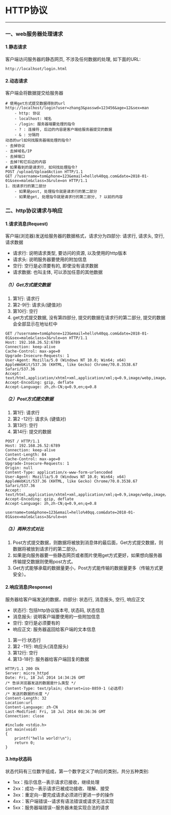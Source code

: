 # HTTP协议

---

### 一、web服务器处理请求

#### 1.静态请求

客户端访问服务器的静态网页, 不涉及任何数据的处理, 如下面的URL:

```http
http://localhsot/login.html
```

#### 2.动态请求

客户端会将数据提交给服务器

```http
# 使用get方式提交数据得到的url
http://localhost/login?user=zhang3&passwd=123456&age=12&sex=man
	- http: 协议
	- localhost: 域名
	- /login: 服务器端要处理的指令
	- ? : 连接符, 后边的内容是客户端给服务器提交的数据
	- & : 分隔符
动态的url如何找服务器端处理的指令?
- 去掉协议
- 去掉域名/IP
- 去掉端口
- 去掉?和它后边的内容
# 如果看到的是请求行, 如何找处理指令?
POST /upload/UploadAction HTTP/1.1
GET /?username=tom&phone=123&email=hello%40qq.com&date=2018-01-01&sex=male&class=3&rule=on HTTP/1.1
1. 找请求行的第二部分
	- 如果是post, 处理指令就是请求行的第二部分
	- 如果是get, 处理指令就是请求行的第二部分, ? 以前的内容
```



### 二、http协议请求与响应

#### 1.请求消息(Request)

客户端(浏览器)发送给服务器的数据格式，请求分为四部分: 请求行, 请求头, 空行, 请求数据 

- 请求行: 说明请求类型, 要访问的资源, 以及使用的http版本
- 请求头: 说明服务器要使用的附加信息
- 空行: 空行是必须要有的, 即使没有请求数据
- 请求数据: 也叫主体, 可以添加任意的其他数据

##### （1）Get方式提交数据

1. 第1行: 请求行
2. 第2-9行: 请求头(键值对)
3. 第10行: 空行
4. get方式提交数据, 没有第四部分, 提交的数据在请求行的第二部分, 提交的数据会全部显示在地址栏中

```http
GET /?username=tom&phone=123&email=hello%40qq.com&date=2018-01-01&sex=male&class=3&rule=on HTTP/1.1
Host: 192.168.26.52:6789
Connection: keep-alive
Cache-Control: max-age=0
Upgrade-Insecure-Requests: 1
User-Agent: Mozilla/5.0 (Windows NT 10.0; Win64; x64) AppleWebKit/537.36 (KHTML, like Gecko) Chrome/70.0.3538.67 Safari/537.36
Accept: text/html,application/xhtml+xml,application/xml;q=0.9,image/webp,image/apng,*/*;q=0.8
Accept-Encoding: gzip, deflate
Accept-Language: zh,zh-CN;q=0.9,en;q=0.8
```

##### （2）Post方式提交数据

1. 第1行: 请求行
2. 第2 -12行: 请求头 (键值对)
3. 第13行: 空行
4. 第14行: 提交的数据

```http
POST / HTTP/1.1
Host: 192.168.26.52:6789
Connection: keep-alive
Content-Length: 84
Cache-Control: max-age=0
Upgrade-Insecure-Requests: 1
Origin: null
Content-Type: application/x-www-form-urlencoded
User-Agent: Mozilla/5.0 (Windows NT 10.0; Win64; x64) AppleWebKit/537.36 (KHTML, like Gecko) Chrome/70.0.3538.67 Safari/537.36
Accept: text/html,application/xhtml+xml,application/xml;q=0.9,image/webp,image/apng,*/*;q=0.8
Accept-Encoding: gzip, deflate
Accept-Language: zh,zh-CN;q=0.9,en;q=0.8

username=tom&phone=123&email=hello%40qq.com&date=2018-01-01&sex=male&class=3&rule=on
```

##### （3）两种方式对比

1. Post方式提交数据，则数据将被放到消息体的最后面，Get方式提交数据，则数据将被放到请求行的第二部分。
2. 如果是向服务器要一些静态网页或者图片使用get方式更好，如果想向服务器传输提交数据则使用post方式。
3. Get方式能够承载的数据量更小，Post方式能传输的数据量更多（传输方式更安全）。

#### 2.响应消息(Response)

服务器给客户端发送的数据，四部分: 状态行, 消息报头, 空行, 响应正文

- 状态行: 包括http协议版本号, 状态码, 状态信息
- 消息报头: 说明客户端要使用的一些附加信息
- 空行: 空行是必须要有的
- 响应正文: 服务器返回给客户端的文本信息

1. 第一行:状态行
2. 第2 -11行: 响应头(消息报头)
3. 第12行: 空行
4. 第13-18行: 服务器给客户端回复的数据

```http
HTTP/1.1 200 Ok
Server: micro_httpd
Date: Fri, 18 Jul 2014 14:34:26 GMT
/* 告诉浏览器发送的数据是什么类型 */
Content-Type: text/plain; charset=iso-8859-1 (必选项)
/* 发送的数据的长度 */
Content-Length: 32  
Location:url
Content-Language: zh-CN
Last-Modified: Fri, 18 Jul 2014 08:36:36 GMT
Connection: close

#include <stdio.h>
int main(void)
{
    printf("hello world!\n");
    return 0;
}
```

#### 3.http状态码

状态代码有三位数字组成，第一个数字定义了响应的类别，共分五种类别:

- 1xx：指示信息--表示请求已接收，继续处理
- 2xx：成功--表示请求已被成功接收、理解、接受
- 3xx：重定向--要完成请求必须进行更进一步的操作
- 4xx：客户端错误--请求有语法错误或请求无法实现
- 5xx：服务器端错误--服务器未能实现合法的请求

